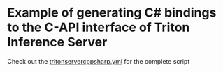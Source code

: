 # Example of generating C# bindings to the C-API interface of Triton Inference Server

Check out the [tritonservercppsharp.yml](./.github/workflows/tritonservercppsharp.yml) for the complete script

